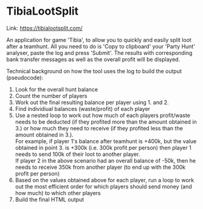 # TibiaLootSplit
Link:
https://tibialootsplit.com/

An application for game 'Tibia', to allow you to quickly and easily split loot after a teamhunt. 
All you need to do is 'Copy to clipboard' your 'Party Hunt' analyser, paste the log and press 'Submit'. The results with corresponding bank transfer messages as well as the overall profit will be displayed.

Technical background on how the tool uses the log to build the output (pseudocode):
1. Look for the overall hunt balance
2. Count the number of players
3. Work out the final resulting balance per player using 1. and 2.
4. Find individiual balances (waste/profit) of each player
5. Use a nested loop to work out how much of each players profit/waste needs to be deducted (if they profited more than the amount obtained in 3.) or how much they need to receive (if they profited less than the amount obtained in 3.).  
For example, if player 1's balance after teamhunt is +400k, but the value obtained in point 3. is +300k (i.e. 300k profit per person) then player 1 needs to send 100k of their loot to another player.  
If player 2 in the above scenario had an overall balance of -50k, then he needs to receive 350k from another player (to end up with the 300k profit per person)
6. Based on the values obtained above for each player, run a loop to work out the most efficient order for which players should send money (and how much) to which other players
7. Build the final HTML output




